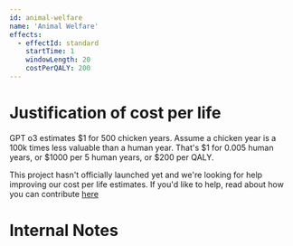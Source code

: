 ```yaml
---
id: animal-welfare
name: 'Animal Welfare'
effects:
  - effectId: standard
    startTime: 1
    windowLength: 20
    costPerQALY: 200
---
```


# Justification of cost per life

GPT o3 estimates $1 for 500 chicken years. Assume a chicken year is a 100k times less valuable than a human year.
That's $1 for 0.005 human years, or $1000 per 5 human years, or $200 per QALY.

This project hasn't officially launched yet and we're looking for help improving our cost per life estimates.
If you'd like to help, read about how you can contribute [here](https://github.com/impactlist/impactlist/blob/master/CONTRIBUTING.md)

# Internal Notes
